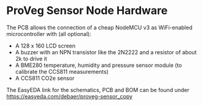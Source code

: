 # ProVeg Sensor Node Hardware

The PCB allows the connection of a cheap NodeMCU v3 as WiFi-enabled microcontroller with (all optional):

* A 128 x 160 LCD screen
* A buzzer with an NPN transistor like the 2N2222 and a resistor of about 2k to drive it
* A BME280 temperature, humidity and pressure sensor module (to calibrate the CCS811 measurements)
* A CCS811 CO2e sensor

The EasyEDA link for the schematics, PCB and BOM can be found under https://easyeda.com/debaer/proveg-sensor_copy